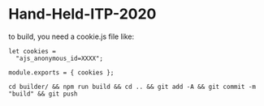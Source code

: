 # Hand-Held-ITP-2020

to build, you need a cookie.js file like:

```
let cookies =
  "ajs_anonymous_id=XXXX";

module.exports = { cookies };
```

`cd builder/ && npm run build && cd .. && git add -A && git commit -m "build" && git push`
